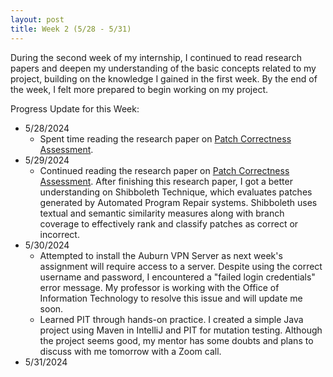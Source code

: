 ```yaml
---
layout: post
title: Week 2 (5/28 - 5/31)
---
```


During the second week of my internship, I continued to read research papers and deepen my understanding of the basic concepts related to my project, building on the knowledge I gained in the first week.  By the end of the week, I felt more prepared to begin working on my project.  

Progress Update for this Week:

  - 5/28/2024
      - Spent time reading the research paper on [Patch Correctness Assessment](https://ali-ghanbari.github.io/publications/issta22-shibboleth.pdf). 
  - 5/29/2024
      - Continued reading the research paper on [Patch Correctness Assessment](https://ali-ghanbari.github.io/publications/issta22-shibboleth.pdf).  After finishing this research paper, I got a better understanding on Shibboleth Technique, which evaluates patches generated by Automated Program Repair systems. Shibboleth uses textual and semantic similarity measures along with branch coverage to effectively rank and classify patches as correct or incorrect.
  - 5/30/2024
      - Attempted to install the Auburn VPN Server as next week's assignment will require access to a server. Despite using the correct username and password, I encountered a "failed login credentials" error message. My professor is working with the Office of Information Technology to resolve this issue and will update me soon.
      - Learned PIT through hands-on practice.  I created a simple Java project using Maven in IntelliJ and PIT for mutation testing.  Although the project seems good, my mentor has some doubts and plans to discuss with me tomorrow with a Zoom call.
  - 5/31/2024
